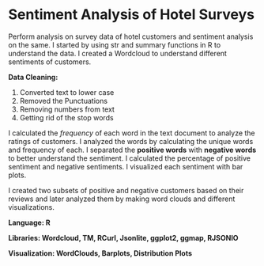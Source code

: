 # Sentiment Analysis of Hotel Surveys

Perform analysis on survey data of hotel customers and sentiment analysis on the same. I started by using str and summary functions in R to understand the data. I created a Wordcloud to understand different sentiments of customers. 

**Data Cleaning:**
1. Converted text to lower case
2. Removed the Punctuations
3. Removing numbers from text
4. Getting rid of the stop words

I calculated the *frequency* of each word in the text document to analyze the ratings of customers. I analyzed the words by calculating the unique words and frequency of each. I separated the **positive words** with **negative words** to better understand the sentiment. I calculated the percentage of positive sentiment and negative sentiments. I visualized each sentiment with bar plots. 

I created two subsets of positive and negative customers based on their reviews and later analyzed them by making word clouds and different visualizations.

**Language: R**

**Libraries: Wordcloud, TM, RCurl, Jsonlite, ggplot2, ggmap, RJSONIO**

**Visualization: WordClouds, Barplots, Distribution Plots**
